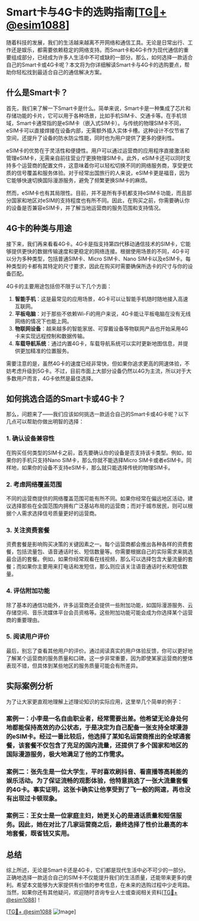 # Smart卡与4G卡的选购指南[[TG💪+ @esim1088](https://t.me/s/esim1088)]

随着科技的发展，我们的生活越来越离不开网络和通信工具。无论是日常出行、工作还是娱乐，都需要依赖稳定的网络支持。而Smart卡和4G卡作为现代通信的重要组成部分，已经成为许多人生活中不可或缺的一部分。那么，如何选择一款适合自己的Smart卡或4G卡呢？本文将为你详细解读Smart卡与4G卡的选购要点，帮助你轻松找到最适合自己的通信解决方案。

## 什么是Smart卡？

首先，我们来了解一下Smart卡是什么。简单来说，Smart卡是一种集成了芯片和存储功能的卡片，它可以用于各种场景，比如手机SIM卡、交通卡等。在手机领域，Smart卡通常指的是eSIM卡（嵌入式SIM卡）。与传统的物理SIM卡不同，eSIM卡可以直接焊接在设备内部，无需额外插入实体卡槽。这种设计不仅节省了空间，还提升了设备的防水防尘性能，同时也为用户提供了更多的便利性。

eSIM卡的优势在于灵活性和便捷性。用户可以通过运营商的应用程序直接激活和管理eSIM卡，无需亲自前往营业厅更换物理SIM卡。此外，eSIM卡还可以同时支持多个运营商的配置文件，这意味着你可以轻松切换不同的网络服务商，享受更优质的信号覆盖和服务体验。对于经常出国旅行的人来说，eSIM卡更是福音，因为它能够快速切换国际漫游服务，避免了频繁更换SIM卡的麻烦。

然而，eSIM卡也有其局限性。目前，并不是所有手机都支持eSIM卡功能，而且部分国家和地区对eSIM的支持程度也有所不同。因此，在购买之前，你需要确认你的设备是否兼容eSIM卡，并了解当地运营商的服务范围和支持情况。

## 4G卡的种类与用途

接下来，我们再来看看4G卡。4G卡是指支持第四代移动通信技术的SIM卡，它能够提供更快的数据传输速度和更稳定的网络连接。根据使用场景的不同，4G卡可以分为多种类型，包括普通SIM卡、Micro SIM卡、Nano SIM卡以及eSIM卡。每种类型的卡都有其特定的尺寸要求，因此在购买时需要确保所选卡的尺寸与你的设备匹配。

4G卡的主要用途包括但不限于以下几个方面：

1. **智能手机**：这是最常见的应用场景，4G卡可以让智能手机随时随地接入高速互联网。
2. **平板电脑**：对于那些不依赖Wi-Fi的用户来说，4G卡能让平板电脑在没有无线网络的情况下也能上网。
3. **物联网设备**：越来越多的智能家居、可穿戴设备等物联网产品也开始采用4G卡来实现远程控制和数据传输。
4. **车载导航系统**：通过内置4G卡，车载导航系统可以实时更新地图信息，并提供更加精准的位置服务。

需要注意的是，虽然4G卡的速度已经非常快，但如果你追求更高的网速体验，不妨考虑升级到5G卡。不过，目前市面上大部分设备仍然以4G为主流，所以对于大多数用户而言，4G卡依然是最佳选择。

## 如何挑选合适的Smart卡或4G卡？

那么，问题来了——我们应该如何挑选一款适合自己的Smart卡或4G卡呢？以下几点可以帮助你做出明智的选择：

### 1. 确认设备兼容性

在购买任何类型的SIM卡之前，首先要确认你的设备是否支持该卡类型。例如，如果你的手机只支持Nano SIM卡，那么你就不能选择Micro SIM卡或者eSIM卡。同样地，如果你的设备不支持eSIM卡，那么就只能选择传统的物理SIM卡。

### 2. 考虑网络覆盖范围

不同的运营商提供的网络覆盖范围可能有所不同。如果你经常在偏远地区活动，建议选择那些在全国范围内拥有广泛基站布局的运营商；而对于城市居民，则可以根据个人需求选择信号质量更好的运营商。

### 3. 关注资费套餐

资费套餐是影响购买决策的关键因素之一。每个运营商都会推出各种各样的资费套餐，包括流量包、语音通话时长、短信数量等。你需要根据自己的实际需求来挑选最合适的套餐。例如，如果你经常观看在线视频，那么可以选择包含大量流量的套餐；而如果你主要用来打电话和发短信，那么则应该关注语音通话时长和短信数量。

### 4. 评估附加功能

除了基本的通信功能外，许多运营商还会提供一些附加功能，如国际漫游服务、云存储空间、音乐流媒体平台会员资格等。这些附加功能可能会成为你选择某个运营商的重要理由。

### 5. 阅读用户评价

最后，别忘了查看其他用户的评价。通过阅读真实的用户体验反馈，你可以更好地了解某个运营商的服务质量和口碑。这一步非常重要，因为即使某家运营商的整体表现不错，但具体到某些地区的服务质量可能会有所差异。

## 实际案例分析

为了让大家更直观地理解上述理论知识的实际应用，这里举几个简单的例子：

### 案例一：小李是一名自由职业者，经常需要出差。他希望无论身处何地都能保持高效的办公状态，于是决定为自己配备一张支持全球漫游的eSIM卡。经过一番比较后，他选择了某知名运营商推出的全球通套餐，该套餐不仅包含了充足的国内流量，还提供了多个国家和地区的国际漫游服务，极大地满足了他的工作需求。

### 案例二：张先生是一位大学生，平时喜欢刷抖音、看直播等高耗能的娱乐活动。为了保证流畅的观影体验，他特意挑选了一张大流量套餐的4G卡。事实证明，这张卡确实让他享受到了飞一般的网速，再也没有出现过卡顿现象。

### 案例三：王女士是一位家庭主妇，她更关心的是通话质量和短信服务。因此，她在对比了几家运营商之后，最终选择了性价比最高的本地套餐，既省钱又实用。

## 总结

综上所述，无论是Smart卡还是4G卡，它们都是现代生活中必不可少的一部分。正确地选择一款适合自己的SIM卡不仅能提升我们的生活质量，还能带来更多的便利。希望本文能够为大家提供有价值的参考信息，在未来的选购过程中少走弯路。当然，如果你还有其他疑问，欢迎随时咨询专业人士或查阅相关资料[[TG💪+ @esim1088](https://t.me/s/esim1088)]！

[[TG💪+ @esim1088](https://t.me/s/esim1088) ![Image](https://i.postimg.cc/4NQfJmqS/Snipaste-2025-05-13-00-14-12.png)]